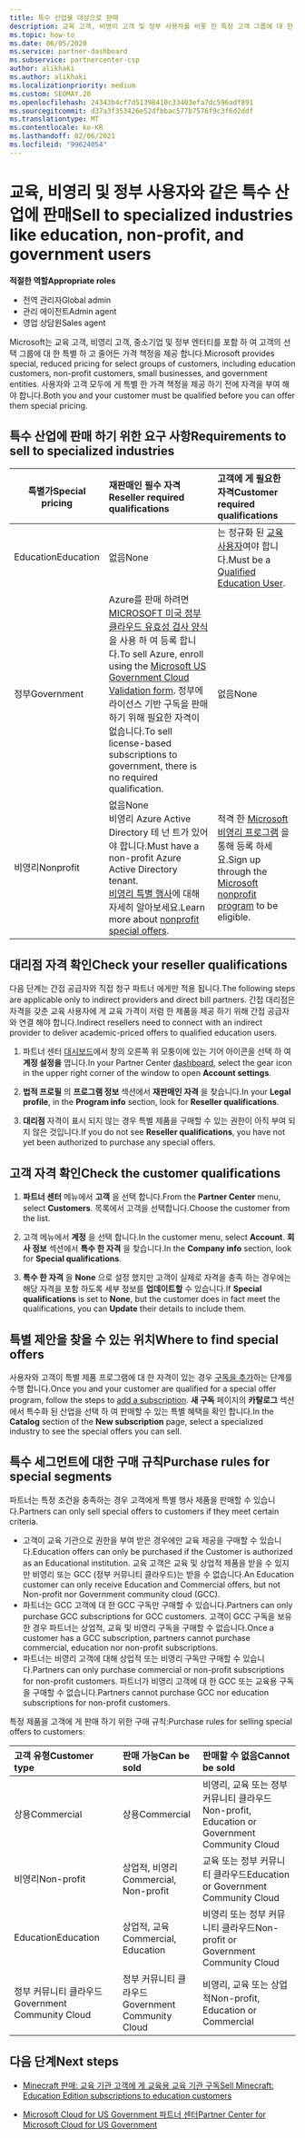 ```yaml
---
title: 특수 산업을 대상으로 판매
description: 교육 고객, 비영리 고객 및 정부 사용자를 비롯 한 특정 고객 그룹에 대 한 Microsoft의 특별 한 가격 책정 가격에 대해 알아보세요.
ms.topic: how-to
ms.date: 06/05/2020
ms.service: partner-dashboard
ms.subservice: partnercenter-csp
author: alikhaki
ms.author: alikhaki
ms.localizationpriority: medium
ms.custom: SEOMAY.20
ms.openlocfilehash: 24343b4cf7d51398410c33403efa7dc596adf891
ms.sourcegitcommit: d37a3f353426e52dfbbac577b7576f9c3f6d2ddf
ms.translationtype: MT
ms.contentlocale: ko-KR
ms.lasthandoff: 02/06/2021
ms.locfileid: "99624054"
---
```

# <a name="sell-to-specialized-industries-like-education-non-profit-and-government-users"></a><span data-ttu-id="19bdb-103">교육, 비영리 및 정부 사용자와 같은 특수 산업에 판매</span><span class="sxs-lookup"><span data-stu-id="19bdb-103">Sell to specialized industries like education, non-profit, and government users</span></span>

<span data-ttu-id="19bdb-104">**적절한 역할**</span><span class="sxs-lookup"><span data-stu-id="19bdb-104">**Appropriate roles**</span></span>

- <span data-ttu-id="19bdb-105">전역 관리자</span><span class="sxs-lookup"><span data-stu-id="19bdb-105">Global admin</span></span>
- <span data-ttu-id="19bdb-106">관리 에이전트</span><span class="sxs-lookup"><span data-stu-id="19bdb-106">Admin agent</span></span>
- <span data-ttu-id="19bdb-107">영업 상담원</span><span class="sxs-lookup"><span data-stu-id="19bdb-107">Sales agent</span></span>

<span data-ttu-id="19bdb-108">Microsoft는 교육 고객, 비영리 고객, 중소기업 및 정부 엔터티를 포함 하 여 고객의 선택 그룹에 대 한 특별 하 고 줄어든 가격 책정을 제공 합니다.</span><span class="sxs-lookup"><span data-stu-id="19bdb-108">Microsoft provides special, reduced pricing for select groups of customers, including education customers, non-profit customers, small businesses, and government entities.</span></span> <span data-ttu-id="19bdb-109">사용자와 고객 모두에 게 특별 한 가격 책정을 제공 하기 전에 자격을 부여 해야 합니다.</span><span class="sxs-lookup"><span data-stu-id="19bdb-109">Both you and your customer must be qualified before you can offer them special pricing.</span></span> 

## <a name="requirements-to-sell-to-specialized-industries"></a><span data-ttu-id="19bdb-110">특수 산업에 판매 하기 위한 요구 사항</span><span class="sxs-lookup"><span data-stu-id="19bdb-110">Requirements to sell to specialized industries</span></span>

|<span data-ttu-id="19bdb-111">**특별가**</span><span class="sxs-lookup"><span data-stu-id="19bdb-111">**Special pricing**</span></span>   |<span data-ttu-id="19bdb-112">**재판매인 필수 자격**</span><span class="sxs-lookup"><span data-stu-id="19bdb-112">**Reseller required qualifications**</span></span>   |<span data-ttu-id="19bdb-113">**고객에 게 필요한 자격**</span><span class="sxs-lookup"><span data-stu-id="19bdb-113">**Customer required qualifications**</span></span>   |
|----------------------------|:---------------------------------|:------------------------------------------|
|<span data-ttu-id="19bdb-114">Education</span><span class="sxs-lookup"><span data-stu-id="19bdb-114">Education</span></span>   |<span data-ttu-id="19bdb-115">없음</span><span class="sxs-lookup"><span data-stu-id="19bdb-115">None</span></span>   | <span data-ttu-id="19bdb-116">는 정규화 된 [교육 사용자](https://www.microsoftvolumelicensing.com/DocumentSearch.aspx?Mode=3&DocumentTypeId=7)여야 합니다.</span><span class="sxs-lookup"><span data-stu-id="19bdb-116">Must be a [Qualified Education User](https://www.microsoftvolumelicensing.com/DocumentSearch.aspx?Mode=3&DocumentTypeId=7).</span></span>   |
|<span data-ttu-id="19bdb-117">정부</span><span class="sxs-lookup"><span data-stu-id="19bdb-117">Government</span></span>   |<span data-ttu-id="19bdb-118">Azure를 판매 하려면 [MICROSOFT 미국 정부 클라우드 유효성 검사 양식](https://azuregov.microsoft.com/csp)을 사용 하 여 등록 합니다.</span><span class="sxs-lookup"><span data-stu-id="19bdb-118">To sell Azure, enroll using the [Microsoft US Government Cloud Validation form](https://azuregov.microsoft.com/csp).</span></span> <span data-ttu-id="19bdb-119">정부에 라이선스 기반 구독을 판매 하기 위해 필요한 자격이 없습니다.</span><span class="sxs-lookup"><span data-stu-id="19bdb-119">To sell license-based subscriptions to government, there is no required qualification.</span></span>|   <span data-ttu-id="19bdb-120">없음</span><span class="sxs-lookup"><span data-stu-id="19bdb-120">None</span></span>|
|<span data-ttu-id="19bdb-121">비영리</span><span class="sxs-lookup"><span data-stu-id="19bdb-121">Nonprofit</span></span>  |<span data-ttu-id="19bdb-122">없음</span><span class="sxs-lookup"><span data-stu-id="19bdb-122">None</span></span><br/> <span data-ttu-id="19bdb-123">비영리 Azure Active Directory 테 넌 트가 있어야 합니다.</span><span class="sxs-lookup"><span data-stu-id="19bdb-123">Must have a non-profit Azure Active Directory tenant.</span></span><br/> <span data-ttu-id="19bdb-124">[비영리 특별 행사](https://assetsprod.microsoft.com/mpn/nonprofit-skus-in-csp-faq.pdf)에 대해 자세히 알아보세요.</span><span class="sxs-lookup"><span data-stu-id="19bdb-124">Learn more about [nonprofit special offers](https://assetsprod.microsoft.com/mpn/nonprofit-skus-in-csp-faq.pdf).</span></span>   |<span data-ttu-id="19bdb-125">적격 한 [Microsoft 비영리 프로그램](https://nonprofit.microsoft.com/#/register) 을 통해 등록 하세요.</span><span class="sxs-lookup"><span data-stu-id="19bdb-125">Sign up through the [Microsoft nonprofit program](https://nonprofit.microsoft.com/#/register) to be eligible.</span></span>   |

## <a name="check-your-reseller-qualifications"></a><span data-ttu-id="19bdb-126">대리점 자격 확인</span><span class="sxs-lookup"><span data-stu-id="19bdb-126">Check your reseller qualifications</span></span>

<span data-ttu-id="19bdb-127">다음 단계는 간접 공급자와 직접 청구 파트너 에게만 적용 됩니다.</span><span class="sxs-lookup"><span data-stu-id="19bdb-127">The following steps are applicable only to indirect providers and direct bill partners.</span></span> <span data-ttu-id="19bdb-128">간접 대리점은 자격을 갖춘 교육 사용자에 게 교육 가격이 저렴 한 제품을 제공 하기 위해 간접 공급자와 연결 해야 합니다.</span><span class="sxs-lookup"><span data-stu-id="19bdb-128">Indirect resellers need to connect with an indirect provider to deliver academic-priced offers to qualified education users.</span></span>

1. <span data-ttu-id="19bdb-129">파트너 센터 [대시보드](https://partner.microsoft.com/dashboard)에서 창의 오른쪽 위 모퉁이에 있는 기어 아이콘을 선택 하 여 **계정 설정을** 엽니다.</span><span class="sxs-lookup"><span data-stu-id="19bdb-129">In your Partner Center [dashboard](https://partner.microsoft.com/dashboard), select the gear icon in the upper right corner of the window to open **Account settings**.</span></span>

2. <span data-ttu-id="19bdb-130">**법적 프로필** 의 **프로그램 정보** 섹션에서 **재판매인 자격** 을 찾습니다.</span><span class="sxs-lookup"><span data-stu-id="19bdb-130">In your **Legal profile**, in the **Program info** section, look for **Reseller qualifications**.</span></span>

3. <span data-ttu-id="19bdb-131">**대리점** 자격이 표시 되지 않는 경우 특별 제품을 구매할 수 있는 권한이 아직 부여 되지 않은 것입니다.</span><span class="sxs-lookup"><span data-stu-id="19bdb-131">If you do not see **Reseller qualifications**, you have not yet been authorized to purchase any special offers.</span></span>

## <a name="check-the-customer-qualifications"></a><span data-ttu-id="19bdb-132">고객 자격 확인</span><span class="sxs-lookup"><span data-stu-id="19bdb-132">Check the customer qualifications</span></span>

1. <span data-ttu-id="19bdb-133">**파트너 센터** 메뉴에서 **고객** 을 선택 합니다.</span><span class="sxs-lookup"><span data-stu-id="19bdb-133">From the **Partner Center** menu, select **Customers**.</span></span> <span data-ttu-id="19bdb-134">목록에서 고객을 선택합니다.</span><span class="sxs-lookup"><span data-stu-id="19bdb-134">Choose the customer from the list.</span></span>

2. <span data-ttu-id="19bdb-135">고객 메뉴에서 **계정** 을 선택 합니다.</span><span class="sxs-lookup"><span data-stu-id="19bdb-135">In the customer menu, select **Account**.</span></span> <span data-ttu-id="19bdb-136">**회사 정보** 섹션에서 **특수 한 자격** 을 찾습니다.</span><span class="sxs-lookup"><span data-stu-id="19bdb-136">In the **Company info** section, look for **Special qualifications**.</span></span>

3. <span data-ttu-id="19bdb-137">**특수 한 자격** 을 **None** 으로 설정 했지만 고객이 실제로 자격을 충족 하는 경우에는 해당 자격을 포함 하도록 세부 정보를 **업데이트할** 수 있습니다.</span><span class="sxs-lookup"><span data-stu-id="19bdb-137">If **Special qualifications** is set to **None**, but the customer does in fact meet the qualifications, you can **Update** their details to include them.</span></span>

## <a name="where-to-find-special-offers"></a><span data-ttu-id="19bdb-138">특별 제안을 찾을 수 있는 위치</span><span class="sxs-lookup"><span data-stu-id="19bdb-138">Where to find special offers</span></span>

<span data-ttu-id="19bdb-139">사용자와 고객이 특별 제품 프로그램에 대 한 자격이 있는 경우 [구독을 추가](create-a-new-subscription.md)하는 단계를 수행 합니다.</span><span class="sxs-lookup"><span data-stu-id="19bdb-139">Once you and your customer are qualified for a special offer program, follow the steps to [add a subscription](create-a-new-subscription.md).</span></span> <span data-ttu-id="19bdb-140">**새 구독** 페이지의 **카탈로그** 섹션에서 특수화 된 산업을 선택 하 여 판매할 수 있는 특별 혜택을 확인 합니다.</span><span class="sxs-lookup"><span data-stu-id="19bdb-140">In the **Catalog** section of the **New subscription** page, select a specialized industry to see the special offers you can sell.</span></span>

## <a name="purchase-rules-for-special-segments"></a><span data-ttu-id="19bdb-141">특수 세그먼트에 대한 구매 규칙</span><span class="sxs-lookup"><span data-stu-id="19bdb-141">Purchase rules for special segments</span></span>

<span data-ttu-id="19bdb-142">파트너는 특정 조건을 충족하는 경우 고객에게 특별 행사 제품을 판매할 수 있습니다.</span><span class="sxs-lookup"><span data-stu-id="19bdb-142">Partners can only sell special offers to customers if they meet certain criteria.</span></span> 

- <span data-ttu-id="19bdb-143">고객이 교육 기관으로 권한을 부여 받은 경우에만 교육 제공을 구매할 수 있습니다.</span><span class="sxs-lookup"><span data-stu-id="19bdb-143">Education offers can only be purchased if the Customer is authorized as an Educational institution.</span></span> <span data-ttu-id="19bdb-144">교육 고객은 교육 및 상업적 제품을 받을 수 있지만 비영리 또는 GCC (정부 커뮤니티 클라우드)는 받을 수 없습니다.</span><span class="sxs-lookup"><span data-stu-id="19bdb-144">An Education customer can only receive Education and Commercial offers, but not Non-profit nor Government community cloud (GCC).</span></span>
- <span data-ttu-id="19bdb-145">파트너는 GCC 고객에 대 한 GCC 구독만 구매할 수 있습니다.</span><span class="sxs-lookup"><span data-stu-id="19bdb-145">Partners can only purchase GCC subscriptions for GCC customers.</span></span> <span data-ttu-id="19bdb-146">고객이 GCC 구독을 보유 한 경우 파트너는 상업적, 교육 및 비영리 구독을 구매할 수 없습니다.</span><span class="sxs-lookup"><span data-stu-id="19bdb-146">Once a customer has a GCC subscription, partners cannot purchase commercial, education nor non-profit subscriptions.</span></span> 
- <span data-ttu-id="19bdb-147">파트너는 비영리 고객에 대해 상업적 또는 비영리 구독만 구매할 수 있습니다.</span><span class="sxs-lookup"><span data-stu-id="19bdb-147">Partners can only purchase commercial or non-profit subscriptions for non-profit customers.</span></span> <span data-ttu-id="19bdb-148">파트너가 비영리 고객에 대 한 GCC 또는 교육용 구독을 구매할 수 없습니다.</span><span class="sxs-lookup"><span data-stu-id="19bdb-148">Partners cannot purchase GCC nor education subscriptions for non-profit customers.</span></span>

<span data-ttu-id="19bdb-149">특정 제품을 고객에 게 판매 하기 위한 구매 규칙:</span><span class="sxs-lookup"><span data-stu-id="19bdb-149">Purchase rules for selling special offers to customers:</span></span>

|<span data-ttu-id="19bdb-150">**고객 유형**</span><span class="sxs-lookup"><span data-stu-id="19bdb-150">**Customer type**</span></span>   |<span data-ttu-id="19bdb-151">**판매 가능**</span><span class="sxs-lookup"><span data-stu-id="19bdb-151">**Can be sold**</span></span>   |<span data-ttu-id="19bdb-152">**판매할 수 없음**</span><span class="sxs-lookup"><span data-stu-id="19bdb-152">**Cannot be sold**</span></span>   |
|:----------------------------|:---------------------------------|:------------------------------------------|
| <span data-ttu-id="19bdb-153">상용</span><span class="sxs-lookup"><span data-stu-id="19bdb-153">Commercial</span></span> |<span data-ttu-id="19bdb-154">상용</span><span class="sxs-lookup"><span data-stu-id="19bdb-154">Commercial</span></span> | <span data-ttu-id="19bdb-155">비영리, 교육 또는 정부 커뮤니티 클라우드</span><span class="sxs-lookup"><span data-stu-id="19bdb-155">Non-profit, Education or Government Community Cloud</span></span> |
| <span data-ttu-id="19bdb-156">비영리</span><span class="sxs-lookup"><span data-stu-id="19bdb-156">Non-profit</span></span> |<span data-ttu-id="19bdb-157">상업적, 비영리</span><span class="sxs-lookup"><span data-stu-id="19bdb-157">Commercial, Non-profit</span></span> | <span data-ttu-id="19bdb-158">교육 또는 정부 커뮤니티 클라우드</span><span class="sxs-lookup"><span data-stu-id="19bdb-158">Education or Government Community Cloud</span></span> |
| <span data-ttu-id="19bdb-159">Education</span><span class="sxs-lookup"><span data-stu-id="19bdb-159">Education</span></span> |<span data-ttu-id="19bdb-160">상업적, 교육</span><span class="sxs-lookup"><span data-stu-id="19bdb-160">Commercial, Education</span></span> | <span data-ttu-id="19bdb-161">비영리 또는 정부 커뮤니티 클라우드</span><span class="sxs-lookup"><span data-stu-id="19bdb-161">Non-profit or Government Community Cloud</span></span> |
| <span data-ttu-id="19bdb-162">정부 커뮤니티 클라우드</span><span class="sxs-lookup"><span data-stu-id="19bdb-162">Government Community Cloud</span></span> |<span data-ttu-id="19bdb-163">정부 커뮤니티 클라우드</span><span class="sxs-lookup"><span data-stu-id="19bdb-163">Government Community Cloud</span></span> | <span data-ttu-id="19bdb-164">비영리, 교육 또는 상업적</span><span class="sxs-lookup"><span data-stu-id="19bdb-164">Non-profit, Education or Commercial</span></span> |

## <a name="next-steps"></a><span data-ttu-id="19bdb-165">다음 단계</span><span class="sxs-lookup"><span data-stu-id="19bdb-165">Next steps</span></span>

- [<span data-ttu-id="19bdb-166">Minecraft 판매: 교육 기관 고객에 게 교육용 교육 기관 구독</span><span class="sxs-lookup"><span data-stu-id="19bdb-166">Sell Minecraft: Education Edition subscriptions to education customers</span></span>](minecraft-subscriptions.md)

- [<span data-ttu-id="19bdb-167">Microsoft Cloud for US Government 파트너 센터</span><span class="sxs-lookup"><span data-stu-id="19bdb-167">Partner Center for Microsoft Cloud for US Government</span></span>](partner-center-for-microsoft-us-govt-cloud.md)
